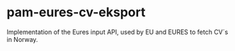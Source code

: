 # pam-eures-cv-eksport

Implementation of the Eures input API, used by EU and EURES to fetch CV´s in Norway.



